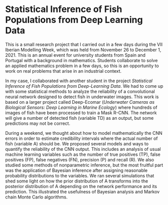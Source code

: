 # Statistical Inference of Fish Populations from Deep Learning Data

This is a small research project that I carried out in a few days during the VII Iberian Modelling Week, which was held from November 26 to December 1, 2021. This is an annual event for university students from Spain and Portugal with a background in mathematics. Students collaborate to solve an applied mathematics problem in a few days, so this is an opportunity to work on real problems that arise in an industrial context.

In my case, I collaborated with another student in the project *Statistical Inference of Fish Populations from Deep-Learning Data*. We had to come up with some statistical methods to analyze the reliability of a convolutional neural network designed to detect fish in underwater images. This work is based on a larger project called Deep-Ecomar (*Underwater Cameras as Biological Sensors: Deep Learning in Marine Ecology*) where hundreds of images of fish have been processed to train a Mask R-CNN. The network will give a number of detected fish (variable TD) as an output, but some predictions may not be correct.

During a weekend, we thought about how to model mathematically the CNN errors in order to estimate credibility intervals where the actual number of fish (variable A) should be. We proposed several models and ways to quantify the reliability of the CNN output. This includes an analysis of usual machine learning variables such as the number of true positives (TP), false positives (FP), false negatives (FN), precision (P) and recall (R). We also studied some methods of nonparametric inference, but the most fruitful part was the application of Bayesian inference after assigning reasonable probability distributions to the variables. We ran several simulations that shed some light on how the prior distribution of A transforms into the posterior distribution of A depending on the network performance and its prediction. This illustrated the usefulness of Bayesian analysis and Markov chain Monte Carlo algorithms.
